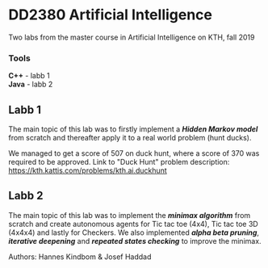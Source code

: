 # DD2380 Artificial Intelligence
Two labs from the master course in Artificial Intelligence on KTH, fall 2019

### Tools
**C++** - labb 1 <br/>
**Java** - labb 2

## Labb 1
The main topic of this lab was to firstly implement a ***Hidden Markov model*** from scratch and thereafter apply it to a real world problem (hunt ducks).

We managed to get a score of 507 on duck hunt, where a score of 370 was required to be approved.
Link to "Duck Hunt" problem description: https://kth.kattis.com/problems/kth.ai.duckhunt

## Labb 2
The main topic of this lab was to implement the ***minimax algorithm*** from scratch and create autonomous agents for Tic tac toe (4x4), Tic tac toe 3D (4x4x4) and lastly for Checkers. We also implemented ***alpha beta pruning***, ***iterative deepening*** and ***repeated states checking*** to improve the minimax. 

Authors:
Hannes Kindbom & Josef Haddad
